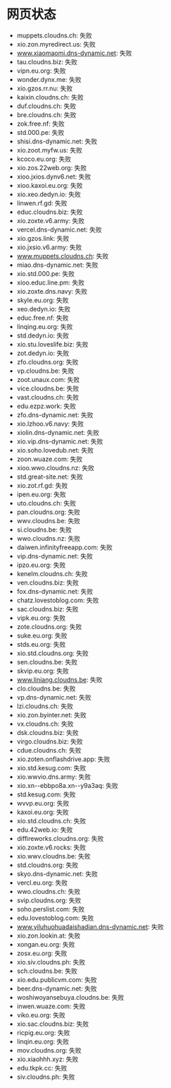 # 网页状态
- muppets.cloudns.ch: 失败
- xio.zon.myredirect.us: 失败
- www.xiaomaomi.dns-dynamic.net: 失败
- tau.cloudns.biz: 失败
- vipn.eu.org: 失败
- wonder.dynx.me: 失败
- xio.gzos.rr.nu: 失败
- kaixin.cloudns.ch: 失败
- duf.cloudns.ch: 失败
- bre.cloudns.ch: 失败
- zok.free.nf: 失败
- std.000.pe: 失败
- shisi.dns-dynamic.net: 失败
- xio.zoot.myfw.us: 失败
- kcoco.eu.org: 失败
- xio.zos.22web.org: 失败
- xioo.jxios.dynv6.net: 失败
- xioo.kaxoi.eu.org: 失败
- xio.xeo.dedyn.io: 失败
- linwen.rf.gd: 失败
- educ.cloudns.biz: 失败
- xio.zoxte.v6.army: 失败
- vercel.dns-dynamic.net: 失败
- xio.gzos.link: 失败
- xio.jxsio.v6.army: 失败
- www.muppets.cloudns.ch: 失败
- miao.dns-dynamic.net: 失败
- xio.std.000.pe: 失败
- xioo.educ.line.pm: 失败
- xio.zoxte.dns.navy: 失败
- skyle.eu.org: 失败
- xeo.dedyn.io: 失败
- educ.free.nf: 失败
- linqing.eu.org: 失败
- std.dedyn.io: 失败
- xio.stu.loveslife.biz: 失败
- zot.dedyn.io: 失败
- zfo.cloudns.org: 失败
- vp.cloudns.be: 失败
- zoot.unaux.com: 失败
- vice.cloudns.be: 失败
- vast.cloudns.ch: 失败
- edu.ezpz.work: 失败
- zfo.dns-dynamic.net: 失败
- xio.lzhoo.v6.navy: 失败
- xiolin.dns-dynamic.net: 失败
- xio.vip.dns-dynamic.net: 失败
- xio.soho.lovedub.net: 失败
- zoon.wuaze.com: 失败
- xioo.wwo.cloudns.nz: 失败
- std.great-site.net: 失败
- xio.zot.rf.gd: 失败
- ipen.eu.org: 失败
- uto.cloudns.ch: 失败
- pan.cloudns.org: 失败
- wwv.cloudns.be: 失败
- si.cloudns.be: 失败
- wwo.cloudns.nz: 失败
- daiwen.infinityfreeapp.com: 失败
- vip.dns-dynamic.net: 失败
- ipzo.eu.org: 失败
- kenelm.cloudns.ch: 失败
- ven.cloudns.biz: 失败
- fox.dns-dynamic.net: 失败
- chatz.lovestoblog.com: 失败
- sac.cloudns.biz: 失败
- vipk.eu.org: 失败
- zote.cloudns.org: 失败
- suke.eu.org: 失败
- stds.eu.org: 失败
- xio.std.cloudns.org: 失败
- sen.cloudns.be: 失败
- skvip.eu.org: 失败
- www.liniang.cloudns.be: 失败
- clo.cloudns.be: 失败
- vp.dns-dynamic.net: 失败
- lzi.cloudns.ch: 失败
- xio.zon.byinter.net: 失败
- vx.cloudns.ch: 失败
- dsk.cloudns.biz: 失败
- virgo.cloudns.biz: 失败
- cdue.cloudns.ch: 失败
- xio.zoten.onflashdrive.app: 失败
- xio.std.kesug.com: 失败
- xio.wwvio.dns.army: 失败
- xio.xn--ebbpo8a.xn--y9a3aq: 失败
- std.kesug.com: 失败
- wvvp.eu.org: 失败
- kaxoi.eu.org: 失败
- xio.std.cloudns.ch: 失败
- edu.42web.io: 失败
- diffireworks.cloudns.org: 失败
- xio.zoxte.v6.rocks: 失败
- xio.wwv.cloudns.be: 失败
- std.cloudns.org: 失败
- skyo.dns-dynamic.net: 失败
- vercl.eu.org: 失败
- wwo.cloudns.ch: 失败
- svip.cloudns.org: 失败
- soho.perslist.com: 失败
- edu.lovestoblog.com: 失败
- www.yiluhuohuadaishadian.dns-dynamic.net: 失败
- xio.zon.lookin.at: 失败
- xongan.eu.org: 失败
- zosx.eu.org: 失败
- xio.siv.cloudns.ph: 失败
- sch.cloudns.be: 失败
- xio.edu.publicvm.com: 失败
- beer.dns-dynamic.net: 失败
- woshiwoyansebuya.cloudns.be: 失败
- inwen.wuaze.com: 失败
- viko.eu.org: 失败
- xio.sac.cloudns.biz: 失败
- ricpig.eu.org: 失败
- linqin.eu.org: 失败
- mov.cloudns.org: 失败
- xio.xiaohhh.xyz: 失败
- edu.tkpk.cc: 失败
- siv.cloudns.ph: 失败
